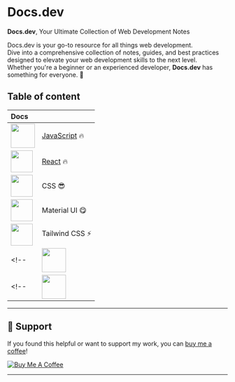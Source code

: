 # Docs.dev
**Docs.dev**, Your Ultimate Collection of Web Development Notes

Docs.dev is your go-to resource for all things web development.<br/>
Dive into a comprehensive collection of notes, guides, and best practices designed to elevate your web development skills to the next level.<br/>
Whether you're a beginner or an experienced developer, **Docs.dev** has something for everyone. 🤩


## Table of content
| Docs |  |
| :--- | :--- |
| <img src="https://github.com/Ninja-Vikash/web_assets/blob/main/icons_svg/JS.svg" height="55px"> | [JavaScript](https://github.com/Ninja-Vikash/Docs.dev/tree/main/docs/javascript) 🔥 |
| <img src="https://github.com/Ninja-Vikash/web_assets/blob/main/icons_svg/REACTJS.svg" height="50px"> | [React](https://github.com/Ninja-Vikash/Docs.dev/tree/main/docs/reactjs) 🔥 |
| <img src="https://github.com/Ninja-Vikash/web_assets/blob/main/icons_svg/CSS.svg" height="50px"> | CSS 😎 |
| <img src="https://github.com/Ninja-Vikash/web_assets/blob/main/icons_svg/MUI.svg" height="50px"> | Material UI 😋 |
| <img src="https://github.com/Ninja-Vikash/web_assets/blob/main/icons_svg/TAILWINDCSS.svg" height="50px"> | Tailwind CSS ⚡ |
<!-- | <img src="https://github.com/Ninja-Vikash/web_assets/blob/main/icons_svg/NODEJS.svg" height="55px"> | Node.js | -->
<!-- | <img src="https://github.com/Ninja-Vikash/web_assets/blob/main/icons_svg/EXPRESSJS.svg" height="55px"> | Express.js | -->

---

## 🙌 Support

If you found this helpful or want to support my work, you can [buy me a coffee](https://buymeacoffee.com/ninjavikash)!

[![Buy Me A Coffee](https://img.shields.io/badge/-Buy%20Me%20A%20Coffee-%23FFDD00?style=for-the-badge&logo=buy-me-a-coffee&logoColor=black)](https://buymeacoffee.com/ninjavikash)

---

